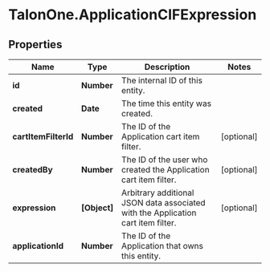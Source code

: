 # TalonOne.ApplicationCIFExpression

## Properties

Name | Type | Description | Notes
------------ | ------------- | ------------- | -------------
**id** | **Number** | The internal ID of this entity. | 
**created** | **Date** | The time this entity was created. | 
**cartItemFilterId** | **Number** | The ID of the Application cart item filter. | [optional] 
**createdBy** | **Number** | The ID of the user who created the Application cart item filter. | [optional] 
**expression** | **[Object]** | Arbitrary additional JSON data associated with the Application cart item filter. | [optional] 
**applicationId** | **Number** | The ID of the Application that owns this entity. | 



